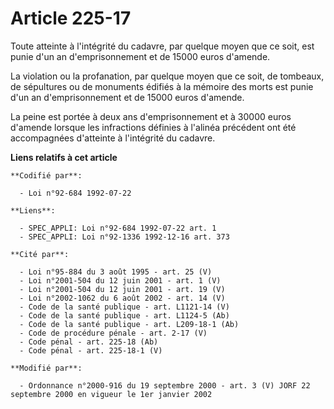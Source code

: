 # Article 225-17

Toute atteinte à l'intégrité du cadavre, par quelque moyen que ce soit, est punie d'un an d'emprisonnement et de 15000 euros
d'amende.

La violation ou la profanation, par quelque moyen que ce soit, de tombeaux, de sépultures ou de monuments édifiés à la
mémoire des morts est punie d'un an d'emprisonnement et de 15000 euros d'amende.

La peine est portée à deux ans d'emprisonnement et à 30000 euros d'amende lorsque les infractions définies à l'alinéa
précédent ont été accompagnées d'atteinte à l'intégrité du cadavre.

**Liens relatifs à cet article**

	**Codifié par**:

	  - Loi n°92-684 1992-07-22

	**Liens**:

	  - SPEC_APPLI: Loi n°92-684 1992-07-22 art. 1
	  - SPEC_APPLI: Loi n°92-1336 1992-12-16 art. 373

	**Cité par**:

	  - Loi n°95-884 du 3 août 1995 - art. 25 (V)
	  - Loi n°2001-504 du 12 juin 2001 - art. 1 (V)
	  - Loi n°2001-504 du 12 juin 2001 - art. 19 (V)
	  - Loi n°2002-1062 du 6 août 2002 - art. 14 (V)
	  - Code de la santé publique - art. L1121-14 (V)
	  - Code de la santé publique - art. L1124-5 (Ab)
	  - Code de la santé publique - art. L209-18-1 (Ab)
	  - Code de procédure pénale - art. 2-17 (V)
	  - Code pénal - art. 225-18 (Ab)
	  - Code pénal - art. 225-18-1 (V)

	**Modifié par**:

	  - Ordonnance n°2000-916 du 19 septembre 2000 - art. 3 (V) JORF 22 septembre 2000 en vigueur le 1er janvier 2002
